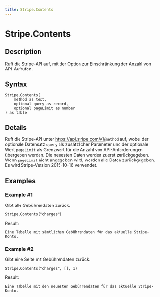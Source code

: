 ```yaml
---
title: Stripe.Contents
---
```


# Stripe.Contents


## Description

Ruft die Stripe-API auf, mit der Option zur Einschränkung der Anzahl von API-Aufrufen.


## Syntax

```powerquery
Stripe.Contents(
    method as text,
    optional query as record,
    optional pageLimit as number
) as table
```


## Details

Ruft die Stripe-API unter https://api.stripe.com/v1/<code>method</code> auf, wobei der optionale Datensatz <code>query</code> als zusätzlicher Parameter und der optionale Wert <code>pageLimit</code> als Grenzwert für die Anzahl von API-Anforderungen übergeben werden. Die neuesten Daten werden zuerst zurückgegeben. Wenn <code>pageLimit</code> nicht angegeben wird, werden alle Daten zurückgegeben. Es wird Stripe-Version 2015-10-16 verwendet.


## Examples

### Example #1 
Gibt alle Gebührendaten zurück.
```powerquery
Stripe.Contents("charges")
```

Result: 
```powerquery
Eine Tabelle mit sämtlichen Gebührendaten für das aktuelle Stripe-Konto.
```


### Example #2 
Gibt eine Seite mit Gebührendaten zurück.
```powerquery
Stripe.Contents("charges", [], 1)
```

Result: 
```powerquery
Eine Tabelle mit den neuesten Gebührendaten für das aktuelle Stripe-Konto.
```



